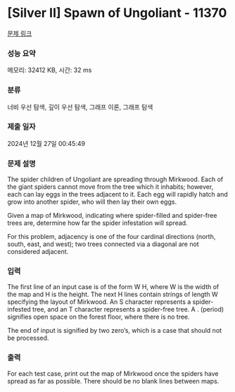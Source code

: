 # [Silver II] Spawn of Ungoliant - 11370 

[문제 링크](https://www.acmicpc.net/problem/11370) 

### 성능 요약

메모리: 32412 KB, 시간: 32 ms

### 분류

너비 우선 탐색, 깊이 우선 탐색, 그래프 이론, 그래프 탐색

### 제출 일자

2024년 12월 27일 00:45:49

### 문제 설명

<p>The spider children of Ungoliant are spreading through Mirkwood. Each of the giant spiders cannot move from the tree which it inhabits; however, each can lay eggs in the trees adjacent to it. Each egg will rapidly hatch and grow into another spider, who will then lay their own eggs.</p>

<p>Given a map of Mirkwood, indicating where spider-filled and spider-free trees are, determine how far the spider infestation will spread.</p>

<p>For this problem, adjacency is one of the four cardinal directions (north, south, east, and west); two trees connected via a diagonal are not considered adjacent.</p>

### 입력 

 <p>The first line of an input case is of the form W H, where W is the width of the map and H is the height. The next H lines contain strings of length W specifying the layout of Mirkwood. An S character represents a spider-infested tree, and an T character represents a spider-free tree. A . (period) signifies open space on the forest floor, where there is no tree.</p>

<p>The end of input is signified by two zero’s, which is a case that should not be processed.</p>

### 출력 

 <p>For each test case, print out the map of Mirkwood once the spiders have spread as far as possible. There should be no blank lines between maps.</p>

